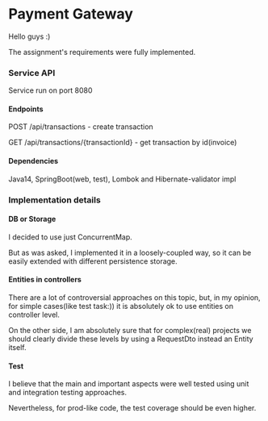 # Payment Gateway

Hello guys :)

The assignment's requirements were fully implemented.

### Service API
Service run on port 8080

#### Endpoints
POST /api/transactions - create transaction

GET /api/transactions/{transactionId} - get transaction by id(invoice)

#### Dependencies
Java14, SpringBoot(web, test), Lombok and Hibernate-validator impl

### Implementation details

#### DB or Storage
I decided to use just ConcurrentMap.

But as was asked, I implemented it in a loosely-coupled way, so it can be easily extended with different persistence storage.

#### Entities in controllers
There are a lot of controversial approaches on this topic, but, in my opinion,
for simple cases(like test task:)) it is absolutely ok to use entities on controller level.

On the other side, I am absolutely sure that for complex(real) projects we should clearly divide
these levels by using a RequestDto instead an Entity itself.

#### Test
I believe that the main and important aspects were well tested using unit and integration testing approaches.

Nevertheless, for prod-like code, the test coverage should be even higher.
